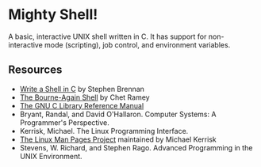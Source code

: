 # Mighty Shell!

A basic, interactive UNIX shell written in C. It has support for non-interactive mode (scripting), job control, and environment variables.

## Resources
- [Write a Shell in C](https://brennan.io/2015/01/16/write-a-shell-in-c/) by Stephen Brennan
- [The Bourne-Again Shell](http://www.aosabook.org/en/bash.html) by Chet Ramey
- [The GNU C Library Reference Manual](https://www.gnu.org/software/libc/manual/html_node/index.html)
- Bryant, Randal, and David O'Hallaron. Computer Systems: A Programmer's Perspective.
- Kerrisk, Michael. The Linux Programming Interface.
- [The Linux Man Pages Project](https://man7.org/linux/man-pages/index.html) maintained by Michael Kerrisk
- Stevens, W. Richard, and Stephen Rago. Advanced Programming in the UNIX Environment.
